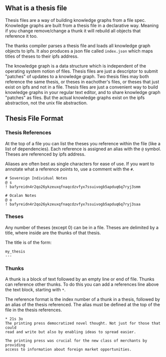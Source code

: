 ## What is a thesis file

Thesis files are a way of building knowledge graphs from a file spec. Knowledge
graphs are built from a thesis file in a declarative way. Meaning if you change
remove/change a thunk it will rebuild all objects that reference it too.

The thanks compiler parses a thesis file and loads all knowledge graph
objects to ipfs. It also produces a json file called `index.json` which maps
titles of theses to their ipfs address.

The knowledge graph is a data structure which is independent of the operating
system notion of files. Thesis files are just a descriptor to submit "patches"
of updates to a knowledge graph. Two thesis files may both reference the same
thesis, or theses in eachother's files, or theses that just exist on ipfs and
not in a file. Thesis files are just a convenient way to build knowledge graphs
in your regular text editor, and to share knowledge graph "patches" as files.
But the actual knowledge graphs exist on the ipfs abstraction, not the unix
file abstraction.

## Thesis File Format

### Thesis References

At the top of a file you can list the theses you reference within the file
(like a list of dependencies). Each reference is assigned an alias with the `@`
symbol. Theses are referenced by ipfs address.

Aliases are often best as single characters for ease of use. If you want to
annotate what a reference points to, use a comment with the `#`.

```
# Sovereign Individual Notes
@ s
! bafyreidn4r2qo26ykzeuxqfnaqcdzvfyx7ssuivogb5apduq6q7ryj3smm

# Ocalan Notes
@ o
! bafyreidn4r2qo26ykzeuxqfnaqcdzvfyx7ssuivogb5apduq6q7ryj3saa
```

### Theses

Any number of theses (except 0) can be in a file. Theses are delimited by a
title, where inside are the thunks of that thesis.

The title is of the form:
```
my_thesis
---
```

### Thunks

A thunk is a block of text followed by an empty line or end of file. Thunks
can reference other thunks. To do this you can add a references line above
the text block, starting with `*`.

The reference format is the index number of a thunk in a thesis, followed by an
alias of the thesis referenced. The alias must be defined at the top of the
file in the thesis references.

```
* 21s 3o
The printing press democratized novel thought. Not just for those that could
read and write but also by enabling ideas to spread easier.

The printing press was crucial for the new class of merchants by providing
access to information about foreign market opportunities.
```
